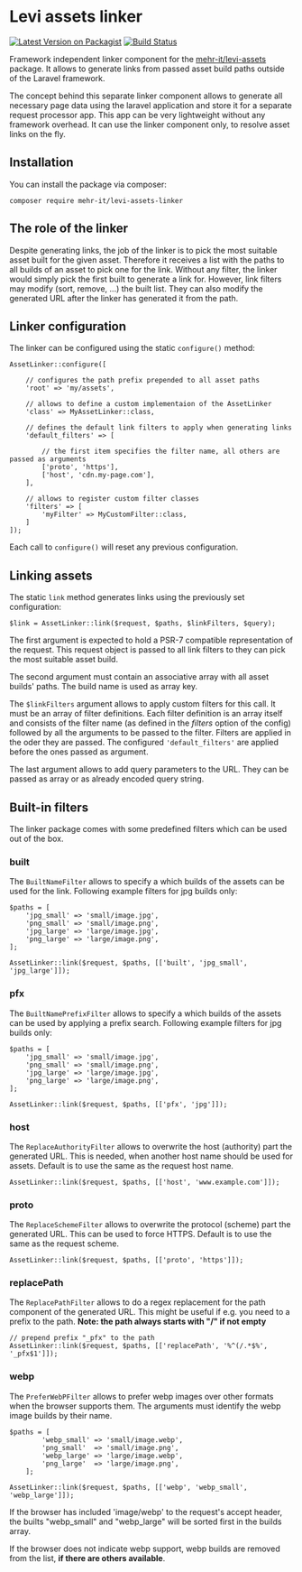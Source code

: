 # Levi assets linker
[![Latest Version on Packagist](https://img.shields.io/packagist/v/mehr-it/levi-assets-linker.svg?style=flat-square)](https://packagist.org/packages/mehr-it/levi-assets-linker)
[![Build Status](https://travis-ci.org/mehr-it/levi-assets-linker.svg?branch=master)](https://travis-ci.org/mehr-it/levi-assets-linker)

Framework independent linker component for the [mehr-it/levi-assets](https://packagist.org/packages/mehr-it/levi-assets) 
package. It allows to generate links from passed asset build paths outside of the Laravel framework. 

The concept behind this separate linker component allows to generate all necessary page data using
the laravel application and store it for a separate request processor app. This app can be very
lightweight without any framework overhead. It can use the linker component only, to resolve
asset links on the fly.

## Installation

You can install the package via composer:

    composer require mehr-it/levi-assets-linker

## The role of the linker

Despite generating links, the job of the linker is to pick the most suitable asset built for the given
asset. Therefore it receives a list with the paths to all builds of an asset to pick one for the link.
Without any filter, the linker would simply pick the first built to generate a link for. However, 
link filters may modify (sort, remove, ...) the built list. They can also modify the generated URL
after the linker has generated it from the path.


## Linker configuration

The linker can be configured using the static `configure()` method:

    AssetLinker::configure([
    
        // configures the path prefix prepended to all asset paths
        'root' => 'my/assets',
        
        // allows to define a custom implementaion of the AssetLinker
        'class' => MyAssetLinker::class,
        
        // defines the default link filters to apply when generating links
        'default_filters' => [
        
            // the first item specifies the filter name, all others are passed as arguments
            ['proto', 'https'],
            ['host', 'cdn.my-page.com'],
        ],
        
        // allows to register custom filter classes
        'filters' => [
            'myFilter' => MyCustomFilter::class,
        ] 
    ]);
    
Each call to `configure()` will reset any previous configuration.


## Linking assets

The static `link` method generates links using the previously set configuration:

    $link = AssetLinker::link($request, $paths, $linkFilters, $query);
    
The first argument is expected to hold a PSR-7 compatible representation of the request. This request
object is passed to all link filters to they can pick the most suitable asset build.

The second argument must contain an associative array with all asset builds' paths. The build name is
used as array key.

The `$linkFilters` argument allows to apply custom filters for this call. It must be an array
of filter definitions. Each filter definition is an array itself and consists of the filter name
(as defined in the *filters* option of the config) followed by all the arguments to be passed
to the filter. Filters are applied in the oder they are passed. The configured `'default_filters'`
are applied before the ones passed as argument.

The last argument allows to add query parameters to the URL. They can be passed as array or as already
encoded query string.


## Built-in filters
The linker package comes with some predefined filters which can be used out of the box.

### built
The `BuiltNameFilter` allows to specify a which builds of the assets can be used for the link. 
Following example filters for jpg builds only:

    $paths = [
        'jpg_small' => 'small/image.jpg',
        'png_small' => 'small/image.png',
        'jpg_large' => 'large/image.jpg',
        'png_large' => 'large/image.png',
    ];
    
    AssetLinker::link($request, $paths, [['built', 'jpg_small', 'jpg_large']]);
    
### pfx
The `BuiltNamePrefixFilter` allows to specify a which builds of the assets can be used by applying a
prefix search. Following example filters for jpg builds only:

    $paths = [
        'jpg_small' => 'small/image.jpg',
        'png_small' => 'small/image.png',
        'jpg_large' => 'large/image.jpg',
        'png_large' => 'large/image.png',
    ];
    
    AssetLinker::link($request, $paths, [['pfx', 'jpg']]);
    
### host
The `ReplaceAuthorityFilter` allows to overwrite the host (authority) part the generated URL. This is
needed, when another host name should be used for assets. Default is to use the same as the 
request host name.
    
    AssetLinker::link($request, $paths, [['host', 'www.example.com']]);
    
### proto
The `ReplaceSchemeFilter` allows to overwrite the protocol (scheme) part the generated URL. This 
can be used to force HTTPS. Default is to use the same as the request scheme.
    
    AssetLinker::link($request, $paths, [['proto', 'https']]);

### replacePath

The `ReplacePathFilter` allows to do a regex replacement for the path component of the generated URL. This 
might be useful if e.g. you need to a prefix to the path. **Note: the path always starts with "/" if not empty**

    // prepend prefix "_pfx" to the path
    AssetLinker::link($request, $paths, [['replacePath', '%^(/.*$%', '_pfx$1']]);

### webp
The `PreferWebPFilter` allows to prefer webp images over other formats when the browser supports 
them. The arguments must identify the webp image builds by their name.  
    
    $paths = [
            'webp_small' => 'small/image.webp',
            'png_small'  => 'small/image.png',
            'webp_large' => 'large/image.webp',
            'png_large'  => 'large/image.png',
        ];
    
    AssetLinker::link($request, $paths, [['webp', 'webp_small', 'webp_large']]);
    
If the browser has included 'image/webp' to the request's accept header, the builts "webp_small" and
"webp_large" will be sorted first in the builds array.

If the browser does not indicate webp support, webp builds are removed from the list, **if there are
others available**.